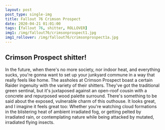 ```yaml
---
layout: post
post_type: single-img
title: Fallout 76 Crimson Prospect
date: 2020-04-21 01:01:00
tags: [fallout 76, shitter, ROLLOVER]
img1: /img/fallout76/crimsonprospect1.jpg
img1_rollover: /img/fallout76/crimsonprospect1a.jpg
---
```

## Crimson Prospect shitter!

In the future, when there's no more society, nor indoor heat, and everything sucks, you're gonna want to set up your junkyard commune in a way that really feels like home. The assholes at Crimson Prospect boast a certain Raider ingenuity with the variety of their shitters. They've got the traditional green sentinal, but it's juxtaposed against an open-roof cousin with a concrete and repurposed wood palette surround. There's something to be said about the exposed, vulnerable charm of this outhouse. It looks great, and I imagine it feels great too: Whether you're watching cloud formations in the blistering heat of ambient irradiated fog, or getting pelted by irradiated rain, or contemplating nature while being attacked by mutated, irradiated flying insects.
